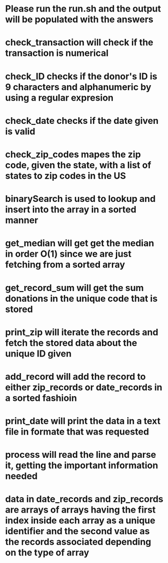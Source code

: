# Please run the run.sh and the output will be populated with the answers

# check_transaction will check if the transaction is numerical

# check_ID checks if the donor's ID is 9 characters and alphanumeric by using a regular expresion

# check_date checks if the date given is valid

# check_zip_codes mapes the zip code, given the state, with a list of states to zip codes in the US

# binarySearch is used to lookup and insert into the array in a sorted manner

# get_median will get get the median in order O(1) since we are just fetching from a sorted array

# get_record_sum will get the sum donations in the unique code that is stored

# print_zip will iterate the records and fetch the stored data about the unique ID given

# add_record will add the record to either zip_records or date_records in a sorted fashioin

# print_date will print the data in a text file in formate that was requested

# process will read the line and parse it, getting the important information needed

# data in date_records and zip_records are arrays of arrays having the first index inside each array as a unique identifier and the second value as the records associated depending on the type of array 